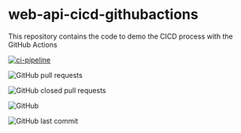 # web-api-cicd-githubactions
This repository contains the code to demo the CICD process with the GitHub Actions

[![ci-pipeline](https://github.com/fullstackmaddy/web-api-cicd-githubactions/actions/workflows/ci-pipeline.yaml/badge.svg)](https://github.com/fullstackmaddy/web-api-cicd-githubactions/actions/workflows/ci-pipeline.yaml)


![GitHub pull requests](https://img.shields.io/github/issues-pr-raw/fullstackmaddy/web-api-cicd-githubactions)

![GitHub closed pull requests](https://img.shields.io/github/issues-pr-closed/fullstackmaddy/web-api-cicd-githubactions)

![GitHub](https://img.shields.io/github/license/fullstackmaddy/web-api-cicd-githubactions)

![GitHub last commit](https://img.shields.io/github/last-commit/fullstackmaddy/web-api-cicd-githubactions)